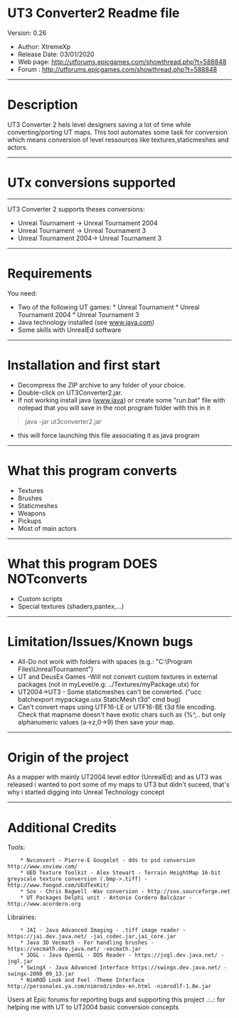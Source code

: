 
# UT3 Converter2 Readme file
Version: 0.26
* Author: XtremeXp
* Release Date: 03/01/2020
* Web page: http://utforums.epicgames.com/showthread.php?t=588848
* Forum : http://utforums.epicgames.com/showthread.php?t=588848

---

# Description
UT3 Converter 2 hels level designers saving a lot of time while
converting/porting UT maps. This tool automates some task
for conversion which means conversion of level ressources
like textures,staticmeshes and actors.

---

# UTx conversions supported
------------------------------
UT3 Converter 2 supports theses conversions:
* Unreal Tournament -> Unreal Tournament 2004
* Unreal Tournament -> Unreal Tournament 3
* Unreal Tournament 2004-> Unreal Tournament 3

---

# Requirements
You need:
* Two of the following UT games:
° Unreal Tournament
° Unreal Tournament 2004
° Unreal Tournament 3
* Java technology installed (see www.java.com)
* Some skills with UnrealEd software

---

# Installation and first start
* Decompress the ZIP archive to any folder of your choice.
* Double-click on UT3Converter2.jar.
* If not working install java (www.java) or create some "run.bat" file with notepad that you will save in the root program folder with this in it
> java -jar ut3converter2.jar 
* this will force launching this file associating it as java program

---

# What this program converts
* Textures
* Brushes
* Staticmeshes
* Weapons
* Pickups
* Most of main actors

--- 

# What this program DOES NOTconverts
* Custom scripts
* Special textures (shaders,pantex,...)
---

# Limitation/Issues/Known bugs
* All-Do not work with folders with spaces (e.g.: "C:\Program Files\UnrealTournament")
* UT and DeusEx Games -Will not convert custom textures in external packages (not in myLevel/e.g: ../Textures/myPackage.utx) for 
* UT2004->UT3 - Some staticmeshes can't be converted. ("ucc batchexport mypackage.usx StaticMesh t3d" cmd bug)
* Can't convert maps using UTF16-LE or UTF16-BE t3d file encoding. Check that mapname doesn't have exotic chars such as {%^,.. but only alphanumeric values (a->z,0->9) then save your map.

---

# Origin of the project
As a mapper with mainly UT2004 level editor (UnrealEd) and as
UT3 was released i wanted to port some of my maps to UT3 but
didn't suceed, that's why i started digging into Unreal Technology
concept

---

# Additional Credits
Tools:

        * Nvconvert - Pierre-E Gougelet - dds to psd conversion http://www.xnview.com/
        * UED Texture Toolkit - Alex Stewart - Terrain HeightMap 16-bit greyscale texture conversion (.bmp->.tiff) - http://www.foogod.com/UEdTexKit/
        * Sox - Chris Bagwell -Wav conversion - http://sox.sourceforge.net
        * UT Packages Delphi unit - Antonio Cordero Balcázar - http://www.acordero.org


Librairies:

        * JAI - Java Advanced Imaging - .tiff image reader - https://jai.dev.java.net/ -jai_codec.jar,jai_core.jar
        * Java 3D Vecmath - For handling brushes - https://vecmath.dev.java.net/ -vecmath.jar
        * JOGL - Java OpenGL - DDS Reader - https://jogl.dev.java.net/ -jogl.jar
        * SwingX - Java Advanced Interface https://swingx.dev.java.net/ - swingx-2008_09_13.jar
        * NimROD Look and Feel -Theme Interface http://personales.ya.com/nimrod/index-en.html -nimrodlf-1.0e.jar
	
 Users at Epic forums for reporting bugs and supporting this project
	.:..: for helping me with UT to UT2004 basic conversion concepts
